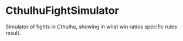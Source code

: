 # CthulhuFightSimulator
Simulator of fights in Cthulhu, showing in what win ratios specific rules result.
